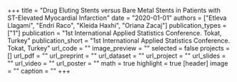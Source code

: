 +++
title = "Drug Eluting Stents versus Bare Metal Stents in Patients with ST-Elevated Myocardial Infarction"
date = "2020-01-01"
authors = ["Etleva Llagami", "Endri Raco", "Kleida Haxhi", "Oriana Zacaj"]
publication_types = ["1"]
publication = "1st International Applied Statistics Conference.  Tokat, Turkey"
publication_short = "1st International Applied Statistics Conference.  Tokat, Turkey"
url_code = ""
image_preview = ""
selected = false
projects = []
url_pdf = ""
url_preprint = ""
url_dataset = ""
url_project = ""
url_slides = ""
url_video = ""
url_poster = ""
math = true
highlight = true
[header]
image = ""
caption = ""
+++
